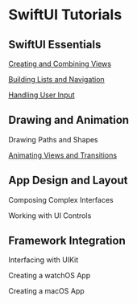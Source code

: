# SwiftUI Tutorials

## SwiftUI Essentials

[Creating and Combining Views](document/CreatingandCombiningViews.md)

[Building Lists and Navigation](document/BuildingListsandNavigation.md)

[Handling User Input](document/HandlingUserInput.md)

## Drawing and Animation

Drawing Paths and Shapes

[Animating Views and Transitions](document/AnimatingViewsandTransitions.md)

## App Design and Layout

Composing Complex Interfaces

Working with UI Controls

## Framework Integration

Interfacing with UIKit

Creating a watchOS App

Creating a macOS App
